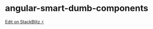 # angular-smart-dumb-components

[Edit on StackBlitz ⚡️](https://stackblitz.com/edit/angular-smart-dumb-components)
